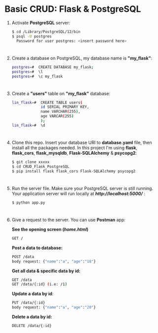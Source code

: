 # Basic CRUD: Flask & PostgreSQL

1. Activate __PostgreSQL__ server:
    
    ```bash
    $ cd /Library/PostgreSQL/12/bin
    $ psql -U postgres
      Password for user postgres: <insert password here>
    ```

#

2. Create a database on PostgreSQL, my database name is __"my_flask"__:
    
    ```bash
    postgres=#  CREATE DATABASE my_flask;
    postgres=#  \l 
    postgres=#  \c my_flask
    ``` 

#

3. Create a __"users"__ table on __"my_flask"__ database:
    
    ```bash
    lin_flask=#  CREATE TABLE users(
                 id SERIAL PRIMARY KEY,
                 name VARCHAR(255),
                 age VARCAR(255)
                 );
    lin_flask=#  \d
    ``` 

#

4. Clone this repo. Insert your database URI to __database.yaml__ file, then install all the packages needed. In this project I'm using __flask__, __flask_cors__, __flask_mysqldb__, __Flask-SQLAlchemy__ & __psycopg2__:
    ```bash
    $ git clone xxxxx
    $ cd CRUD_Flask_PostgreSQL
    $ pip install flask flask_cors Flask-SQLAlchemy psycopg2
    ```

#

5. Run the server file. Make sure your PostgreSQL server is still running. Your application server will run locally at __*http://localhost:5000/*__ :
    ```bash
    $ python app.py
    ```

#

6. Give a request to the server. You can use __Postman__ app:
    
    __See the opening screen (*home.html*)__
    ```bash
    GET /
    ```

    __Post a data to database:__ 
    ```bash
    POST /data
    body request: {"name":"a", "age":"18"}
    ```
    __Get all data & specific data by id:__
    ```bash
    GET /data
    GET /data/{:id} (i.e: /1)
    ```
    __Update a data by id__:
    ```bash
    PUT /data/{:id}
    body request: {"name":"a", "age":"20"}
    ```
    __Delete a data by id:__
    ```bash
    DELETE /data/{:id}
    ```

#
